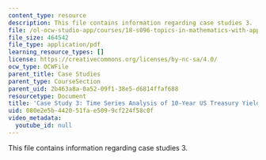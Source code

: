 ```yaml
---
content_type: resource
description: This file contains information regarding case studies 3.
file: /ol-ocw-studio-app/courses/18-s096-topics-in-mathematics-with-applications-in-finance-fall-2013/080e2e5b442051fae5099cf224f58c0f_MIT18_S096F13_CaseStudy3.pdf
file_size: 464542
file_type: application/pdf
learning_resource_types: []
license: https://creativecommons.org/licenses/by-nc-sa/4.0/
ocw_type: OCWFile
parent_title: Case Studies
parent_type: CourseSection
parent_uid: 2b463a8a-0a52-09f1-38e5-d6814ffaf688
resourcetype: Document
title: 'Case Study 3: Time Series Analysis of 10-Year US Treasury Yields'
uid: 080e2e5b-4420-51fa-e509-9cf224f58c0f
video_metadata:
  youtube_id: null
---
```

This file contains information regarding case studies 3.